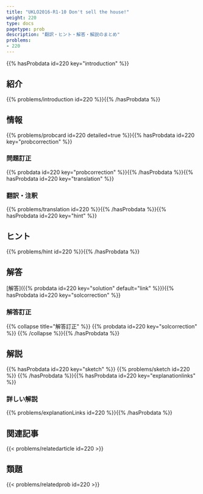```yaml
---
title: "UKLO2016-R1-10 Don't sell the house!"
weight: 220
type: docs
pagetype: prob
description: "翻訳・ヒント・解答・解説のまとめ"
problems: 
- 220
---
```


{{% hasProbdata id=220 key="introduction" %}}

## 紹介

{{% problems/introduction id=220 %}}{{% /hasProbdata %}}

## 情報

{{% problems/probcard id=220 detailed=true %}}{{% hasProbdata id=220 key="probcorrection" %}}

### 問題訂正

{{% probdata id=220 key="probcorrection" %}}{{% /hasProbdata %}}{{% hasProbdata id=220 key="translation" %}}

### 翻訳・注釈

{{% problems/translation id=220 %}}{{% /hasProbdata %}}{{% hasProbdata id=220 key="hint" %}}

## ヒント

{{% problems/hint id=220 %}}{{% /hasProbdata %}}

## 解答

[解答]({{% probdata id=220 key="solution" default="link" %}}){{% hasProbdata id=220 key="solcorrection" %}}

### 解答訂正

{{% collapse title="解答訂正" %}}
{{% probdata id=220 key="solcorrection" %}}
{{% /collapse %}}{{% /hasProbdata %}}

## 解説

{{% hasProbdata id=220 key="sketch" %}}
{{% problems/sketch id=220 %}}
{{% /hasProbdata %}}{{% hasProbdata id=220 key="explanationlinks" %}}

### 詳しい解説

{{% problems/explanationLinks id=220 %}}{{% /hasProbdata %}}

## 関連記事

{{< problems/relatedarticle id=220 >}}

## 類題

{{< problems/relatedprob id=220 >}}
